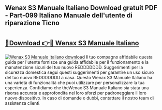 ## Wenax S3 Manuale Italiano Download gratuit PDF - Part-099 Italiano Manuale dell'utente di riparazione Ticno

# <h2><a href="http://dfeqkj1.blite.top/?on=Wenax+S3+Manuale+Italiano">🔗Download 👉🔴 Wenax S3 Manuale Italiano</a></h2>

[![Wenax S3 Manuale Italiano download](https://i.imgur.com/lujVjoI.png)](http://dfeqkj1.blite.top/?on=Wenax+S3+Manuale+Italiano)
Il tuo compagno affidabile questa guida per l'utente fornisce una guida affidabile per il funzionamento e la manutenzione sicuri del tuo nuovo REDDDDDDD. Suggerimenti per la sicurezza domestica segui questi suggerimenti per garantire un uso sicuro del tuo nuovo REDDDDDDD a casa. Questo Wenax S3 Manuale Italiano ha una varietà di funzionalità che puoi utilizzare per personalizzare la tua esperienza. Confidiamo che theWenax S3 Manuale Italiano sia stata una risorsa accurata e approfondita nei loro sforzi per padroneggiare il loro nuovo dispositivo. In caso di domande o dubbi, contattare il nostro team di assistenza clienti.
